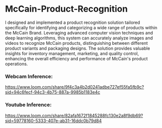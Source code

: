 # McCain-Product-Recognition

I designed and implemented a product recognition solution tailored specifically for identifying and categorizing a wide range of products within the McCain Brand. Leveraging advanced computer vision techniques and deep learning algorithms, this system can accurately analyze images and videos to recognize McCain products, distinguishing between different product variants and packaging designs. The solution provides valuable insights for inventory management, marketing, and quality control, enhancing the overall efficiency and performance of McCain's product operations.

### Webcam Inference:
https://www.loom.com/share/9f4c3a4b2d0241adbe727ef55fa5fb9c?sid=94c6fecf-94c3-4b75-887a-9985b1183e4c

### Youtube Inference:
https://www.loom.com/share/82afa1672f1845288fc130e2a8f9db69?sid=59778160-5333-407e-ab31-16ddc0b79d84
